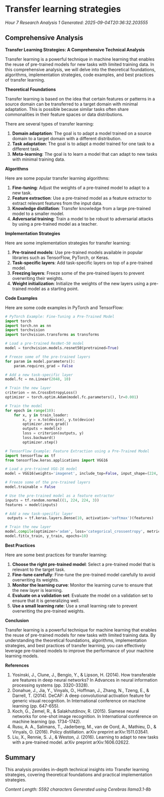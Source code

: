 # Transfer learning strategies
*Hour 7 Research Analysis 1*
*Generated: 2025-09-04T20:36:32.203555*

## Comprehensive Analysis
**Transfer Learning Strategies: A Comprehensive Technical Analysis**

Transfer learning is a powerful technique in machine learning that enables the reuse of pre-trained models for new tasks with limited training data. In this comprehensive analysis, we will delve into the theoretical foundations, algorithms, implementation strategies, code examples, and best practices of transfer learning.

**Theoretical Foundations**

Transfer learning is based on the idea that certain features or patterns in a source domain can be transferred to a target domain with minimal adaptation. This is possible because similar tasks often share commonalities in their feature spaces or data distributions.

There are several types of transfer learning:

1. **Domain adaptation**: The goal is to adapt a model trained on a source domain to a target domain with a different distribution.
2. **Task adaptation**: The goal is to adapt a model trained for one task to a different task.
3. **Meta-learning**: The goal is to learn a model that can adapt to new tasks with minimal training data.

**Algorithms**

Here are some popular transfer learning algorithms:

1. **Fine-tuning**: Adjust the weights of a pre-trained model to adapt to a new task.
2. **Feature extraction**: Use a pre-trained model as a feature extractor to extract relevant features from the input data.
3. **Knowledge distillation**: Transfer knowledge from a large pre-trained model to a smaller model.
4. **Adversarial training**: Train a model to be robust to adversarial attacks by using a pre-trained model as a teacher.

**Implementation Strategies**

Here are some implementation strategies for transfer learning:

1. **Pre-trained models**: Use pre-trained models available in popular libraries such as TensorFlow, PyTorch, or Keras.
2. **Task-specific layers**: Add task-specific layers on top of a pre-trained model.
3. **Freezing layers**: Freeze some of the pre-trained layers to prevent overwriting their weights.
4. **Weight initialization**: Initialize the weights of the new layers using a pre-trained model as a starting point.

**Code Examples**

Here are some code examples in PyTorch and TensorFlow:
```python
# PyTorch Example: Fine-Tuning a Pre-Trained Model
import torch
import torch.nn as nn
import torchvision
import torchvision.transforms as transforms

# Load a pre-trained ResNet-50 model
model = torchvision.models.resnet50(pretrained=True)

# Freeze some of the pre-trained layers
for param in model.parameters():
    param.requires_grad = False

# Add a new task-specific layer
model.fc = nn.Linear(2048, 10)

# Train the new layer
criterion = nn.CrossEntropyLoss()
optimizer = torch.optim.Adam(model.fc.parameters(), lr=0.001)

# Train the model
for epoch in range(10):
    for x, y in train_loader:
        x, y = x.to(device), y.to(device)
        optimizer.zero_grad()
        outputs = model(x)
        loss = criterion(outputs, y)
        loss.backward()
        optimizer.step()
```

```python
# TensorFlow Example: Feature Extraction using a Pre-Trained Model
import tensorflow as tf
from tensorflow.keras.applications import VGG16

# Load a pre-trained VGG-16 model
model = VGG16(weights='imagenet', include_top=False, input_shape=(224, 224, 3))

# Freeze some of the pre-trained layers
model.trainable = False

# Use the pre-trained model as a feature extractor
inputs = tf.random.normal((1, 224, 224, 3))
features = model(inputs)

# Add a new task-specific layer
 outputs = tf.keras.layers.Dense(10, activation='softmax')(features)

# Train the new layer
model.compile(optimizer='adam', loss='categorical_crossentropy', metrics=['accuracy'])
model.fit(x_train, y_train, epochs=10)
```

**Best Practices**

Here are some best practices for transfer learning:

1. **Choose the right pre-trained model**: Select a pre-trained model that is relevant to the target task.
2. **Fine-tune carefully**: Fine-tune the pre-trained model carefully to avoid overwriting its weights.
3. **Monitor the learning curve**: Monitor the learning curve to ensure that the new layer is learning.
4. **Evaluate on a validation set**: Evaluate the model on a validation set to ensure that it is generalizing well.
5. **Use a small learning rate**: Use a small learning rate to prevent overwriting the pre-trained weights.

**Conclusion**

Transfer learning is a powerful technique for machine learning that enables the reuse of pre-trained models for new tasks with limited training data. By understanding the theoretical foundations, algorithms, implementation strategies, and best practices of transfer learning, you can effectively leverage pre-trained models to improve the performance of your machine learning models.

**References**

1. Yosinski, J., Clune, J., Bengio, Y., & Lipson, H. (2014). How transferable are features in deep neural networks? In Advances in neural information processing systems (pp. 3320-3328).
2. Donahue, J., Jia, Y., Vinyals, O., Hoffman, J., Zhang, N., Tzeng, E., & Darrell, T. (2014). DeCAF: A deep convolutional activation feature for generic visual recognition. In International conference on machine learning (pp. 647-655).
3. Koch, G., Zemel, R., & Salakhutdinov, R. (2015). Siamese neural networks for one-shot image recognition. In International conference on machine learning (pp. 1734-1742).
4. Rusu, A. A., Salimans, T., Jaderberg, M., van de Oord, A., Mathieu, D., & Vinyals, O. (2016). Policy distillation. arXiv preprint arXiv:1511.03541.
5. Liu, X., Rennie, S. J., & Weston, J. (2016). Learning to adapt to new tasks with a pre-trained model. arXiv preprint arXiv:1606.02622.

## Summary
This analysis provides in-depth technical insights into Transfer learning strategies, 
covering theoretical foundations and practical implementation strategies.

*Content Length: 5592 characters*
*Generated using Cerebras llama3.1-8b*
